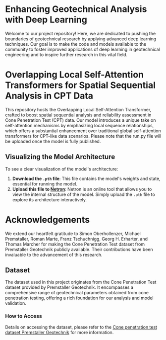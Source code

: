 # Enhancing Geotechnical Analysis with Deep Learning

Welcome to our project repository! Here, we are dedicated to pushing the boundaries of geotechnical research by applying advanced deep learning techniques. Our goal is to make the code and models available to the community to foster improved applications of deep learning in geotechnical engineering and to inspire further research in this vital field.

# Overlapping Local Self-Attention Transformers for Spatial Sequential Analysis in CPT Data

This repository hosts the Overlapping Local Self-Attention Transformer, crafted to boost spatial sequential analysis and reliability assessment in Cone Penetration Test (CPT) data. Our model introduces a unique take on self-attention mechanisms by emphasizing local sequence relationships, which offers a substantial enhancement over traditional global self-attention transformers for CPT-like data scenarios. Please note that the run.py file will be uploaded once the model is fully published.

## Visualizing the Model Architecture
To see a clear visualization of the model's architecture:

1. **Download the `.pth` file**: This file contains the model's weights and state, essential for running the model.
2. **Upload this file to [Netron](https://netron.app/)**: Netron is an online tool that allows you to view the internal structure of the model. Simply upload the `.pth` file to explore its architecture interactively.

# Acknowledgements

We extend our heartfelt gratitude to Simon Oberhollenzer, Michael Premstaller, Roman Marte, Franz Tschuchnigg, Georg H. Erharter, and Thomas Marcher for making the Cone Penetration Test dataset from Premstaller Geotechnik publicly available. Their contributions have been invaluable to the advancement of this research.

## Dataset

The dataset used in this project originates from the Cone Penetration Test dataset provided by Premstaller Geotechnik. It encompasses a comprehensive range of geotechnical parameters obtained from cone penetration testing, offering a rich foundation for our analysis and model validation.

### How to Access

Details on accessing the dataset, please refer to the [Cone penetration test dataset Premstaller Geotechnik](https://doi.org/10.1016/j.dib.2020.106618) for more information.

